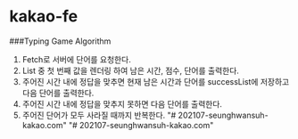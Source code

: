 # kakao-fe 

###Typing Game Algorithm 
1. Fetch로 서버에 단어를 요청한다. 
2. List 중 첫 번째 값을 렌더링 하여 남은 시간, 점수, 단어를 출력한다. 
3. 주어진 시간 내에 정답을 맞추면 현재 남은 시간과 단어를 successList에 저장하고 다음 단어를 출력한다.
4. 주어진 시간 내에 정답을 맞추지 못하면 다음 단어를 출력한다. 
5. 주어진 단어가 모두 사라질 때까지 반복한다. 
"# 202107-seunghwansuh-kakao.com" 
"# 202107-seunghwansuh-kakao.com" 

